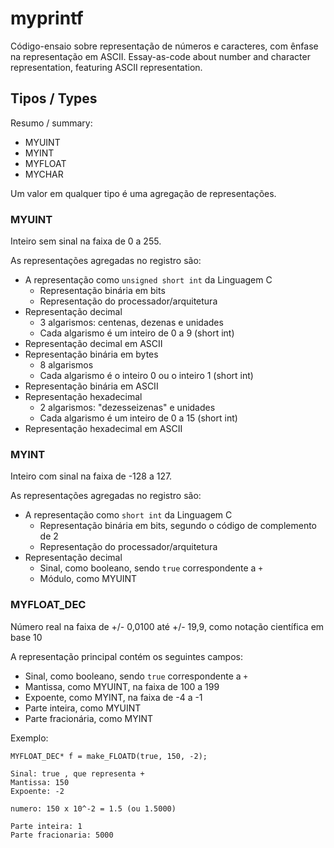 # myprintf
Código-ensaio sobre representação de números e caracteres, com ênfase na representação em ASCII.
Essay-as-code about number and character representation, featuring ASCII representation.

## Tipos / Types

Resumo / summary:
- MYUINT
- MYINT
- MYFLOAT
- MYCHAR

Um valor em qualquer tipo é uma agregação de representações. 

### MYUINT

Inteiro sem sinal na faixa de 0 a 255.

As representações agregadas no registro são:
- A representação como `unsigned short int` da Linguagem C
    - Representação binária em bits
    - Representação do processador/arquitetura
- Representação decimal
    - 3 algarismos: centenas, dezenas e unidades
    - Cada algarismo é um inteiro de 0 a 9 (short int)
- Representação decimal em ASCII
- Representação binária em bytes
    - 8 algarismos 
    - Cada algarismo é o inteiro 0 ou o inteiro 1 (short int)
- Representação binária em ASCII
- Representação hexadecimal
    - 2 algarismos: "dezesseizenas" e unidades
    - Cada algarismo é um inteiro de 0 a 15 (short int)
- Representação hexadecimal em ASCII

### MYINT

Inteiro com sinal na faixa de -128 a 127.

As representações agregadas no registro são:
- A representação como `short int` da Linguagem C
    - Representação binária em bits, segundo o código de complemento de 2
    - Representação do processador/arquitetura
- Representação decimal
    - Sinal, como booleano, sendo `true` correspondente a `+`
    - Módulo, como MYUINT

### MYFLOAT_DEC

Número real na faixa de +/- 0,0100 até +/- 19,9, como notação científica em base 10

A representação principal contém os seguintes campos:
- Sinal, como booleano, sendo `true` correspondente a `+`
- Mantissa, como MYUINT, na faixa de 100 a 199
- Expoente, como MYINT, na faixa de -4 a -1
- Parte inteira, como MYUINT
- Parte fracionária, como MYINT

Exemplo:
```
MYFLOAT_DEC* f = make_FLOATD(true, 150, -2);

Sinal: true , que representa +
Mantissa: 150
Expoente: -2

numero: 150 x 10^-2 = 1.5 (ou 1.5000)

Parte inteira: 1
Parte fracionaria: 5000
```